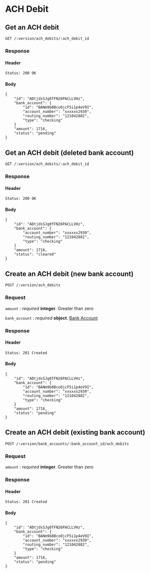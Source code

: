 # ACH Debit

## Get an ACH debit

	GET /:version/ach_debits/:ach_debit_id

### Response

#### Header

	Status: 200 OK

#### Body

	{
		"id": "ADtjdsSJg0fFN26PACLLVHz",
		"bank_account": {
			"id": "BANm9b8BcoOjcF5i1p4eV9I",
			"account_number": "xxxxxx2930",
			"routing_number": "121042882",
			"type": "checking"
		}
		"amount": 1716,
		"status": "pending"
	}


## Get an ACH debit (deleted bank account)

	GET /:version/ach_debits/:ach_debit_id

### Response

#### Header

	Status: 200 OK

#### Body

	{
		"id": "ADtjdsSJg0fFN26PACLLVHz",
		"bank_account": {
			"account_number": "xxxxxx2930",
			"routing_number": "121042882",
			"type": "checking"
		}
		"amount": 1716,
		"status": "cleared"
	}


## Create an ACH debit (new bank account)

	POST /:version/ach_debits

### Request

`amount`
: _required_ **integer**. Greater than zero

`bank_account`
: _required_ **object**. [Bank Account](./bank_accounts.md)


### Response

#### Header

	Status: 201 Created

#### Body

	{
		"id": "ADtjdsSJg0fFN26PACLLVHz",
		"bank_account": {
			"id": "BANm9b8BcoOjcF5i1p4eV9I",
			"account_number": "xxxxxx2930",
			"routing_number": "121042882",
			"type": "checking"
		}
		"amount": 1716,
		"status": "pending"
	}


## Create an ACH debit (existing bank account)

	POST /:version/bank_accounts/:bank_account_id/ach_debits

### Request

`amount`
: _required_ **integer**. Greater than zero

### Response

#### Header

	Status: 201 Created

#### Body

	{
		"id": "ADtjdsSJg0fFN26PACLLVHz",
		"bank_account": {
			"id": "BANm9b8BcoOjcF5i1p4eV9I",
			"account_number": "xxxxxx2930",
			"routing_number": "121042882",
			"type": "checking"
		}
		"amount": 1716,
		"status": "pending"
	}
